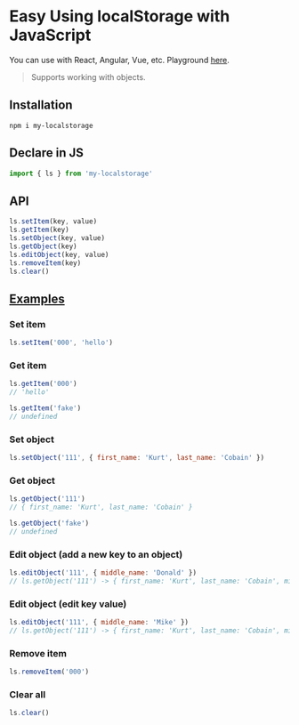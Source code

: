 # Easy Using localStorage with JavaScript

You can use with React, Angular, Vue, etc. Playground [here](https://codesandbox.io/s/my-localstorage-drzxj).

> Supports working with objects.

## Installation
```
npm i my-localstorage
```

## Declare in JS
```js
import { ls } from 'my-localstorage'
```

## API
```js
ls.setItem(key, value)
ls.getItem(key)
ls.setObject(key, value)
ls.getObject(key)
ls.editObject(key, value)
ls.removeItem(key)
ls.clear()
```

## [Examples](https://www.npmjs.com/package/my-localstorage)

### Set item
```js
ls.setItem('000', 'hello')
```

### Get item
```js
ls.getItem('000')
// 'hello'

ls.getItem('fake')
// undefined
```

### Set object
```js
ls.setObject('111', { first_name: 'Kurt', last_name: 'Cobain' })
```


### Get object
```js
ls.getObject('111')
// { first_name: 'Kurt', last_name: 'Cobain' }

ls.getObject('fake')
// undefined
```

### Edit object (add a new key to an object)
```js
ls.editObject('111', { middle_name: 'Donald' })
// ls.getObject('111') -> { first_name: 'Kurt', last_name: 'Cobain', middle_name: 'Donald' }
```

### Edit object (edit key value)
```js
ls.editObject('111', { middle_name: 'Mike' })
// ls.getObject('111') -> { first_name: 'Kurt', last_name: 'Cobain', middle_name: 'Mike' }
```

### Remove item
```js
ls.removeItem('000')
```

### Clear all
```js
ls.clear()
```
